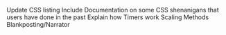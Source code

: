 Update CSS listing
Include Documentation on some CSS shenanigans that users have done in the past
Explain how Timers work
Scaling Methods
Blankposting/Narrator
<!--stackedit_data:
eyJoaXN0b3J5IjpbMjQxMzU0MTI3XX0=
-->